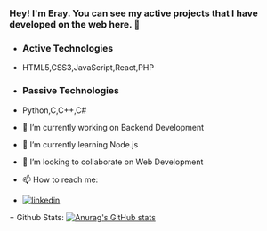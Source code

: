 ### Hey! I'm Eray. You can see my active projects that I have developed on the web here. 👋
- ### Active Technologies
- HTML5,CSS3,JavaScript,React,PHP
- ### Passive Technologies
- Python,C,C++,C#

- 🔭 I’m currently working on Backend Development
- 🌱 I’m currently learning Node.js
- 👯 I’m looking to collaborate on Web Development
- 📫 How to reach me:
- [![linkedin](https://img.shields.io/badge/Linkedin-000000?style=for-the-badge&logo=Linkedin&logoColor=white)](linked.in/eraayatees)

= Github Stats:
[![Anurag's GitHub stats](https://github-readme-stats.vercel.app/api?username=erayates)](https://github.com/anuraghazra/github-readme-stats)
